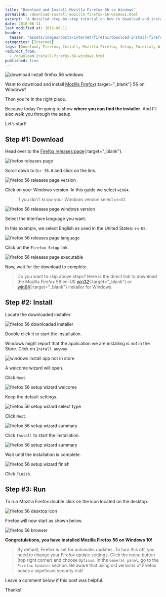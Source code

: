 ```yaml
---
title: "Download and Install Mozilla Firefox 56 on Windows"
permalink: /download-install-mozilla-firefox-56-windows.html
excerpt: "A detailed step-by-step tutorial on how to download and install Mozilla Firefox 56 on Windows 10."
date: 2018-06-11
last_modified_at: 2018-06-11
header:
  teaser: "assets/images/posts/internet/firefox/download-install-firefox-56-windows.png"
categories: [Internet]
tags: [Download, Firefox, Install, Mozilla Firefox, Setup, Tutorial, Windows]
redirect_from:
  - /download-install-firefox-56-windows.html
published: true
---
```


<img src="{{ site.url }}/assets/images/posts/internet/firefox/download-install-firefox-56-windows.png" alt="download install firefox 56 windows" class="align-right title-image">

Want to download and install [Mozilla Firefox](https://www.mozilla.org){:target="_blank"} 56 on Windows?

Then you’re in the right place.

Because today I’m going to show **where you can find the installer**. And I'll also walk you through the setup.

Let’s start!

## Step #1: Download

Head over to the [Firefox releases page](https://ftp.mozilla.org/pub/firefox/releases/){:target="_blank"}.

<img src="{{ site.url }}/assets/images/posts/internet/firefox/firefox-releases-page.png" alt="firefox releases page">

Scroll down to `Dir 56.0` and click on the link.

<img src="{{ site.url }}/assets/images/posts/internet/firefox/firefox-56-releases-page-version.png" alt="firefox 56 releases page version">

Click on your Windows version. In this guide we select `win64`.

> If you don't know your Windows version select `win32`.

<img src="{{ site.url }}/assets/images/posts/internet/firefox/firefox-56-releases-page-windows-version.png" alt="firefox 56 releases page windows version">

Select the interface language you want.

In this example, we select English as used in the United States: `en-US`.

<img src="{{ site.url }}/assets/images/posts/internet/firefox/firefox-56-releases-page-language.png" alt="firefox 56 releases page language">

Click on the `Firefox Setup` link.

<img src="{{ site.url }}/assets/images/posts/internet/firefox/firefox-56-releases-page-executable.png" alt="firefox 56 releases page executable">

Now, wait for the download to complete.

> Do you want to skip above steps? Here is the direct link to download the Mozilla Firefox 56 en-US [win32](https://ftp.mozilla.org/pub/firefox/releases/56.0/win32/en-US/){:target="_blank"} or [win64](https://ftp.mozilla.org/pub/firefox/releases/56.0/win64/en-US/){:target="_blank"} installer for Windows.

## Step #2: Install

Locate the downloaded installer.

<img src="{{ site.url }}/assets/images/posts/internet/firefox/firefox-56-downloaded-installer.png" alt="firefox 56 downloaded installer">

Double click it to start the installation.

Windows might report that the application we are installing is not in the Store. Click on `Install anyway`.

<img src="{{ site.url }}/assets/images/posts/windows-install-app-not-in-store.png" alt="windows install app not in store">

A welcome wizard will open.

Click `Next`.

<img src="{{ site.url }}/assets/images/posts/internet/firefox/firefox-56-setup-wizard-welcome.png" alt="firefox 56 setup wizard welcome">

 Keep the default settings.

<img src="{{ site.url }}/assets/images/posts/internet/firefox/firefox-56-setup-wizard-select-type.png" alt="firefox 56 setup wizard select type">

Click `Next`.

<img src="{{ site.url }}/assets/images/posts/internet/firefox/firefox-56-setup-wizard-summary.png" alt="firefox 56 setup wizard summary">

Click `Install` to start the installation.

<img src="{{ site.url }}/assets/images/posts/internet/firefox/firefox-56-setup-wizard-summary.png" alt="firefox 56 setup wizard summary">

Wait until the installation is complete.

<img src="{{ site.url }}/assets/images/posts/internet/firefox/firefox-56-setup-wizard-finish.png" alt="firefox 56 setup wizard finish">

Click `Finish`.

## Step #3: Run

To run Mozilla Firefox double click on the icon located on the desktop.

<img src="{{ site.url }}/assets/images/posts/internet/firefox/firefox-56-desktop-icon.png" alt="firefox 56 desktop icon">

Firefox will now start as shown below.

<img src="{{ site.url }}/assets/images/posts/internet/firefox/firefox-56-browser.png" alt="firefox 56 browser">

**Congratulations, you have installed Mozilla Firefox 56 on Windows 10!**

> By default, Firefox is set for automatic updates. To turn this off, you need to change your Firefox update settings. Click the menu button (top right corner) and choose `Options`. In the `General panel`, go to the `Firefox Updates` section. Be aware that using old versions of Firefox poses a significant security risk!

Leave a comment below if this post was helpful.

Thanks!
